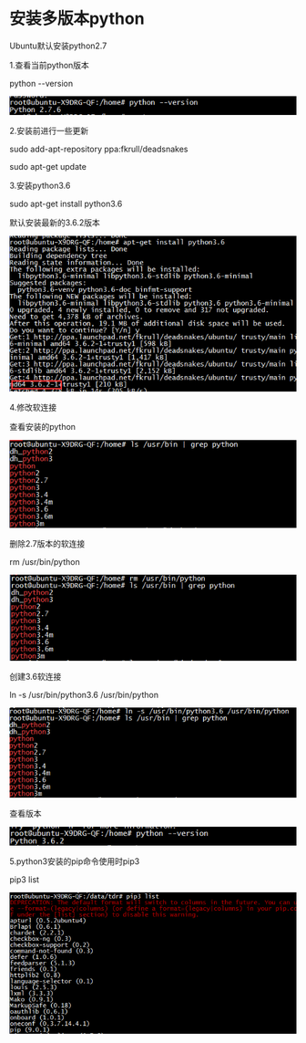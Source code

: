 # 安装多版本python

Ubuntu默认安装python2.7

1.查看当前python版本

python --version

![](/Ubuntu14.04/assets/3_1.png)

2.安装前进行一些更新

sudo add-apt-repository ppa:fkrull/deadsnakes

sudo apt-get update

3.安装python3.6

sudo apt-get install python3.6

默认安装最新的3.6.2版本

![](/Ubuntu14.04/assets/3_2.png)

4.修改软连接

查看安装的python

![](/Ubuntu14.04/assets/3_3.png)

删除2.7版本的软连接

rm  /usr/bin/python

![](/Ubuntu14.04/assets/3_4.png)

创建3.6软连接

ln -s /usr/bin/python3.6 /usr/bin/python

![](/Ubuntu14.04/assets/3_5.png)

查看版本

![](/Ubuntu14.04/assets/3_6.png)

5.python3安装的pip命令使用时pip3

pip3 list

![](/Ubuntu14.04/assets/3_7.png)

